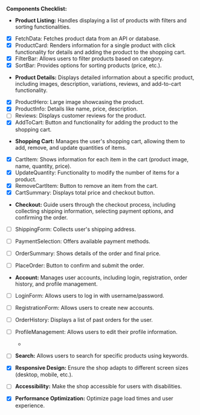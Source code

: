 **Components Checklist:**



* **Product Listing:** Handles displaying a list of products with filters and sorting functionalities.
- [x] FetchData: Fetches product data from an API or database.
- [x] ProductCard: Renders information for a single product with click functionality for details and adding the product to the shopping cart.
- [x] FilterBar: Allows users to filter products based on category.
- [x] SortBar: Provides options for sorting products (price, etc.).
              
* **Product Details:** Displays detailed information about a specific product, including images, description, variations, reviews, and add-to-cart functionality.
- [x] ProductHero: Large image showcasing the product.
- [x] ProductInfo: Details like name, price, description.
- [ ] Reviews: Displays customer reviews for the product.
- [x] AddToCart: Button and functionality for adding the product to the shopping cart.

* **Shopping Cart:** Manages the user's shopping cart, allowing them to add, remove, and update quantities of items. 
- [x] CartItem: Shows information for each item in the cart (product image, name, quantity, price).
- [x] UpdateQuantity: Functionality to modify the number of items for a product.
- [x] RemoveCartItem: Button to remove an item from the cart.
- [x] CartSummary: Displays total price and checkout button.

* **Checkout:** Guide users through the checkout process, including collecting shipping information, selecting payment options, and confirming the order.
- [ ] ShippingForm: Collects user's shipping address.
- [ ] PaymentSelection: Offers available payment methods.
- [ ] OrderSummary: Shows details of the order and final price.
- [ ] PlaceOrder: Button to confirm and submit the order.


* **Account:** Manages user accounts, including login, registration, order history, and profile management.
- [ ] LoginForm: Allows users to log in with username/password.
- [ ] RegistrationForm: Allows users to create new accounts.
- [ ] OrderHistory: Displays a list of past orders for the user. 
- [ ] ProfileManagement: Allows users to edit their profile information.

  *
 - [ ] **Search:** Allows users to search for specific products using keywords.


 - [x] **Responsive Design:** Ensure the shop adapts to different screen sizes (desktop, mobile, etc.).
 - [ ] **Accessibility:** Make the shop accessible for users with disabilities.
 - [x] **Performance Optimization:** Optimize page load times and user experience.
